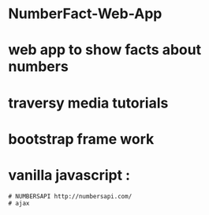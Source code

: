 # NumberFact-Web-App

 # web app to show facts about numbers
 # traversy media tutorials
 # bootstrap frame work
 # vanilla javascript :
    # NUMBERSAPI http://numbersapi.com/
    # ajax 
